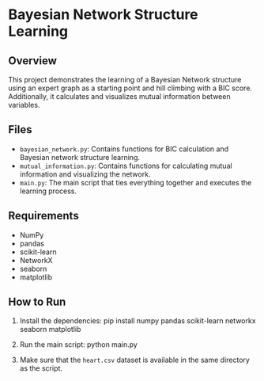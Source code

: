 # Bayesian Network Structure Learning

## Overview
This project demonstrates the learning of a Bayesian Network structure using an expert graph as a starting point and hill climbing with a BIC score. Additionally, it calculates and visualizes mutual information between variables.

## Files
- `bayesian_network.py`: Contains functions for BIC calculation and Bayesian network structure learning.
- `mutual_information.py`: Contains functions for calculating mutual information and visualizing the network.
- `main.py`: The main script that ties everything together and executes the learning process.

## Requirements
- NumPy
- pandas
- scikit-learn
- NetworkX
- seaborn
- matplotlib

## How to Run
1. Install the dependencies:
pip install numpy pandas scikit-learn networkx seaborn matplotlib


2. Run the main script:
python main.py


3. Make sure that the `heart.csv` dataset is available in the same directory as the script.
